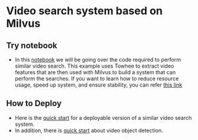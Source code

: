 # Video search system based on Milvus

## Try notebook

- In this [notebook](1_reverse_video_search_engine.ipynb) we will be going over the code required to perform similar video search. This example uses Towhee to extract video features that are then used with Milvus to build a system that can perform the searches. 
If you want to learn how to reduce resource usage, speed up system, and ensure stability, you can refer [this link](https://github.com/towhee-io/examples/blob/main/video/reverse_video_search/2_deep_dive_reverse_video_search.ipynb)

## How to Deploy

- Here is the [quick start](quick_deploy) for a deployable version of a similar video search system.
- In addition, there is [quick start](object_detection) about video object detection.
